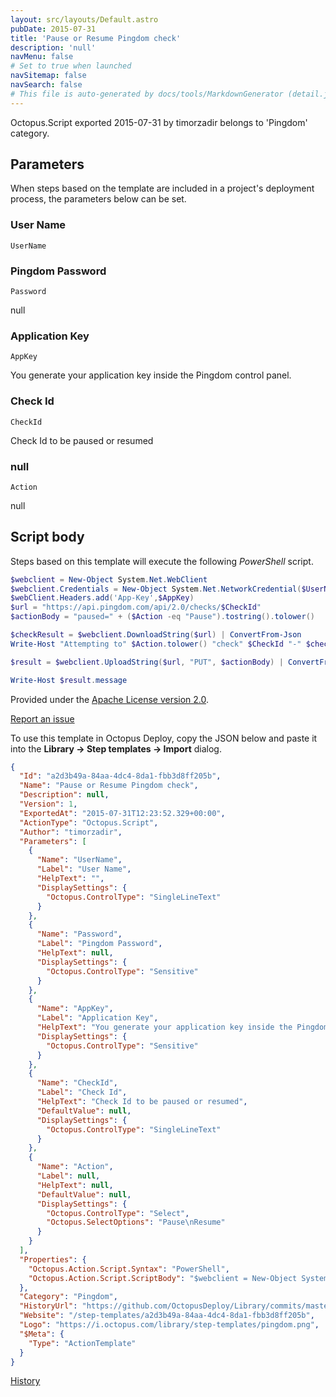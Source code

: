 ```yaml
---
layout: src/layouts/Default.astro
pubDate: 2015-07-31
title: 'Pause or Resume Pingdom check'
description: 'null'
navMenu: false
# Set to true when launched
navSitemap: false
navSearch: false
# This file is auto-generated by docs/tools/MarkdownGenerator (detail.js)
---
```


Octopus.Script exported 2015-07-31 by timorzadir belongs to 'Pingdom' category.

## Parameters

When steps based on the template are included in a project's deployment process, the parameters below can be set.


<div class="param">

### User Name

`UserName`



</div>
        
<div class="param">

### Pingdom Password

`Password`

null

</div>
        
<div class="param">

### Application Key

`AppKey`

You generate your application key inside the Pingdom control panel.

</div>
        
<div class="param">

### Check Id

`CheckId`

Check Id to be paused or resumed

</div>
        
<div class="param">

### null

`Action`

null

</div>
        

## Script body

Steps based on this template will execute the following *PowerShell* script.

```powershell
$webclient = New-Object System.Net.WebClient
$webclient.Credentials = New-Object System.Net.NetworkCredential($UserName, $Password)
$webClient.Headers.add('App-Key',$AppKey)
$url = "https://api.pingdom.com/api/2.0/checks/$CheckId"
$actionBody = "paused=" + ($Action -eq "Pause").tostring().tolower()

$checkResult = $webclient.DownloadString($url) | ConvertFrom-Json
Write-Host "Attempting to" $Action.tolower() "check" $CheckId "-" $checkResult.check.name

$result = $webclient.UploadString($url, "PUT", $actionBody) | ConvertFrom-Json

Write-Host $result.message
```

Provided under the [Apache License version 2.0](https://github.com/OctopusDeploy/Library/blob/master/LICENSE.txt).

[Report an issue](https://github.com/OctopusDeploy/Library/issues/new?assignees=&labels=&projects=&template=bug-report.yml&title=Issue%20with%20Pause%20or%20Resume%20Pingdom%20check&step-template=Pause%20or%20Resume%20Pingdom%20check)

<div class="get-json">

To use this template in Octopus Deploy, copy the JSON below and paste it into the **Library → Step templates → Import** dialog.

```json
{
  "Id": "a2d3b49a-84aa-4dc4-8da1-fbb3d8ff205b",
  "Name": "Pause or Resume Pingdom check",
  "Description": null,
  "Version": 1,
  "ExportedAt": "2015-07-31T12:23:52.329+00:00",
  "ActionType": "Octopus.Script",
  "Author": "timorzadir",
  "Parameters": [
    {
      "Name": "UserName",
      "Label": "User Name",
      "HelpText": "",
      "DisplaySettings": {
        "Octopus.ControlType": "SingleLineText"
      }
    },
    {
      "Name": "Password",
      "Label": "Pingdom Password",
      "HelpText": null,
      "DisplaySettings": {
        "Octopus.ControlType": "Sensitive"
      }
    },
    {
      "Name": "AppKey",
      "Label": "Application Key",
      "HelpText": "You generate your application key inside the Pingdom control panel.",
      "DisplaySettings": {
        "Octopus.ControlType": "Sensitive"
      }
    },
    {
      "Name": "CheckId",
      "Label": "Check Id",
      "HelpText": "Check Id to be paused or resumed",
      "DefaultValue": null,
      "DisplaySettings": {
        "Octopus.ControlType": "SingleLineText"
      }
    },
    {
      "Name": "Action",
      "Label": null,
      "HelpText": null,
      "DefaultValue": null,
      "DisplaySettings": {
        "Octopus.ControlType": "Select",
        "Octopus.SelectOptions": "Pause\nResume"
      }
    }
  ],
  "Properties": {
    "Octopus.Action.Script.Syntax": "PowerShell",
    "Octopus.Action.Script.ScriptBody": "$webclient = New-Object System.Net.WebClient\n$webclient.Credentials = New-Object System.Net.NetworkCredential($UserName, $Password)\n$webClient.Headers.add('App-Key',$AppKey)\n$url = \"https://api.pingdom.com/api/2.0/checks/$CheckId\"\n$actionBody = \"paused=\" + ($Action -eq \"Pause\").tostring().tolower()\n\n$checkResult = $webclient.DownloadString($url) | ConvertFrom-Json\nWrite-Host \"Attempting to\" $Action.tolower() \"check\" $CheckId \"-\" $checkResult.check.name\n\n$result = $webclient.UploadString($url, \"PUT\", $actionBody) | ConvertFrom-Json\n\nWrite-Host $result.message"
  },
  "Category": "Pingdom",
  "HistoryUrl": "https://github.com/OctopusDeploy/Library/commits/master/step-templates//opt/buildagent/work/75443764cd38076d/step-templates/pause-resume-pingdom-check.json",
  "Website": "/step-templates/a2d3b49a-84aa-4dc4-8da1-fbb3d8ff205b",
  "Logo": "https://i.octopus.com/library/step-templates/pingdom.png",
  "$Meta": {
    "Type": "ActionTemplate"
  }
}
```

[History](https://github.com/OctopusDeploy/Library/commits/master/step-templates/https://github.com/OctopusDeploy/Library/commits/master/step-templates//opt/buildagent/work/75443764cd38076d/step-templates/pause-resume-pingdom-check.json)

</div>

